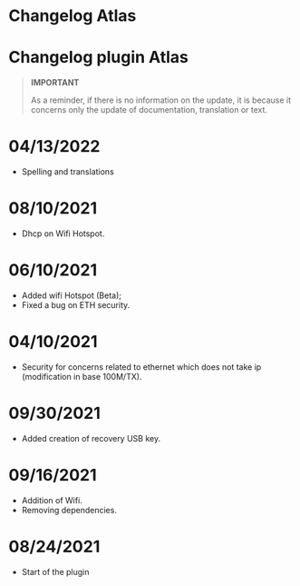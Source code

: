 # Changelog Atlas

# Changelog plugin Atlas

>**IMPORTANT**
>
>As a reminder, if there is no information on the update, it is because it concerns only the update of documentation, translation or text.

# 04/13/2022

- Spelling and translations

# 08/10/2021

- Dhcp on Wifi Hotspot.

# 06/10/2021

- Added wifi Hotspot (Beta);
- Fixed a bug on ETH security.

# 04/10/2021

- Security for concerns related to ethernet which does not take ip (modification in base 100M/TX).

# 09/30/2021

- Added creation of recovery USB key.

# 09/16/2021

- Addition of Wifi.
- Removing dependencies.

# 08/24/2021

- Start of the plugin
